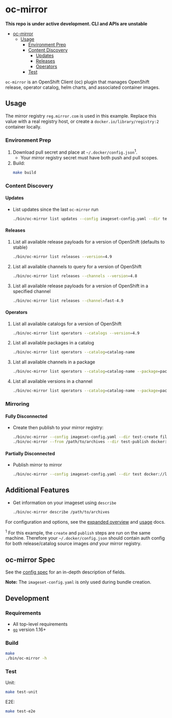 # oc-mirror

**This repo is under active development. CLI and APIs are unstable**

- [oc-mirror](#oc-mirror)
  - [Usage](#usage)
    - [Environment Prep](#environment-prep)
    - [Content Discovery](#content-discovery)
      - [Updates](#updates)
      - [Releases](#releases)
      - [Operators](#operators)
    - [Test](#test)

`oc-mirror` is an OpenShift Client (oc) plugin that manages OpenShift release, operator catalog, helm charts, and associated container images.
## Usage

The mirror registry `reg.mirror.com` is used in this example.
Replace this value with a real registry host, or create a `docker.io/library/registry:2` container locally.

### Environment Prep
1. Download pull secret and place at `~/.docker/config.json`<sup>1</sup>.
    - Your mirror registry secret must have both push and pull scopes.
2. Build:
    ```sh
    make build
    ```
### Content Discovery

#### Updates

- List updates since the last `oc-mirror` run
  ```sh
  ./bin/oc-mirror list updates --config imageset-config.yaml --dir test-create
  ```
#### Releases
1. List all available release payloads for a version of OpenShift (defaults to stable)
   ```sh
   ./bin/oc-mirror list releases --version=4.9
   ```
2. List all available channels to query for a version of OpenShift
   ```sh
   ./bin/oc-mirror list releases --channels --version=4.8
   ```
3. List all available release payloads for a version of OpenShift in a specified channel
   ```sh
   ./bin/oc-mirror list releases --channel=fast-4.9
   ```
#### Operators
1. List all available catalogs for a version of OpenShift
   ```sh
   ./bin/oc-mirror list operators --catalogs --version=4.9
   ```
2. List all available packages in a catalog
   ```sh
   ./bin/oc-mirror list operators --catalog=catalog-name
   ````
3. List all available channels in a package
    ```sh
    ./bin/oc-mirror list operators --catalog=catalog-name --package=package-name
    ```
4. List all available versions in a channel
      ```sh
    ./bin/oc-mirror list operators --catalog=catalog-name --package=package-name --channel=channel-name
    ```
### Mirroring

#### Fully Disconnected
- Create then publish to your mirror registry:
    ```sh
    ./bin/oc-mirror --config imageset-config.yaml --dir test-create file://archives
    ./bin/oc-mirror --from /path/to/archives --dir test-publish docker://reg.mirror.com
    ```
#### Partially Disconnected
- Publish mirror to mirror
     ```sh
    ./bin/oc-mirror --config imageset-config.yaml --dir test docker://localhost:5000
    ```
## Additional Features
- Get information on your imageset using `describe`
    ```sh
    ./bin/oc-mirror describe /path/to/archives
    ```
For configuration and options, see the [expanded overview](./docs/overview.md) and [usage](./docs/usage.md) docs.

<sup>1</sup> For this example, the `create` and `publish` steps are run on the same machine. Therefore your `~/.docker/config.json`
should contain auth config for both release/catalog source images _and_ your mirror registry.

## oc-mirror Spec

See the [config spec][config-spec] for an in-depth description of fields.

**Note:** The `imageset-config.yaml` is only used during bundle creation.

## Development

### Requirements

- All top-level requirements
- [`go`][go] version 1.16+

### Build

```sh
make
./bin/oc-mirror -h
```

### Test

Unit:
```sh
make test-unit
```

E2E:
```sh
make test-e2e
```

[config-spec]:https://pkg.go.dev/github.com/redhatgov/bundle/pkg/config/v1alpha1#ImageSetConfiguration
[go]:https://golang.org/dl/